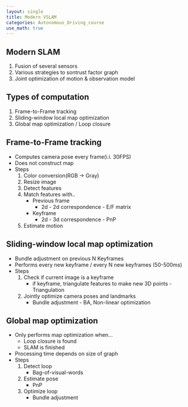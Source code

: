 ```yaml
---
layout: single
title: Modern VSLAM
categories: Autonomous_Driving_course
use_math: true
---
```


## Modern SLAM
1. Fusion of several sensors
2. Various strategies to sontrust factor graph
3. Joint optimization of motion & observation model

## Types of computation
1. Frame-to-Frame tracking
2. Sliding-window local map optimization
3. Global map optimization / Loop closure

## Frame-to-Frame tracking
* Computes camera pose every frame(i.i. 30FPS)
* Does not construct map
* Steps
    1. Color conversion(RGB -> Gray)
    2. Resize image
    3. Detect features
    4. Match features with..
        * Previous frame
            * 2d - 2d correspondence - E/F matrix
        * Keyframe
            * 2d - 3d correspondence - PnP
    5. Estimate motion

## Sliding-window local map optimization
* Bundle adjustment on previous N Keyframes
* Performs every new keyframe / every N new keyframes (50-500ms)
* Steps
    1. Check if current image is a keyframe
        * if keyframe, triangulate features to make new 3D points - Triangulation
    2. Jointly optimize camera poses and landmarks
        * Bundle adjustment - BA, Non-linear optimization

## Global map optimization
* Only performs map optimization when...
    * Loop closure is found
    * SLAM is finished
* Processing time depends on size of graph
* Steps
    1. Detect loop
        * Bag-of-visual-words
    2. Estimate pose
        * PnP
    3. Optimize loop
        * Bundle adjustment